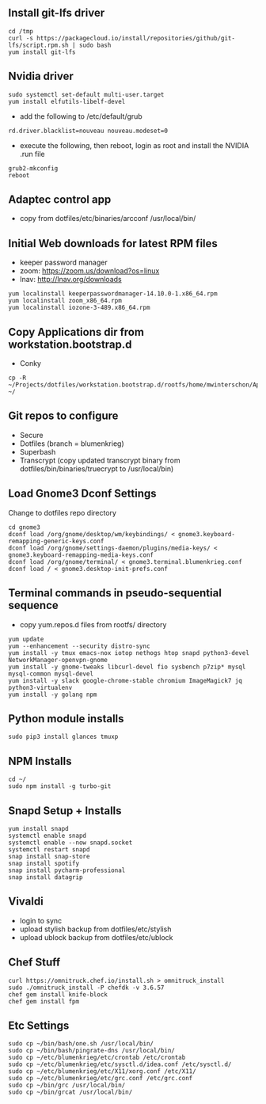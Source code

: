 ## Install git-lfs driver
```
cd /tmp
curl -s https://packagecloud.io/install/repositories/github/git-lfs/script.rpm.sh | sudo bash
yum install git-lfs
```

## Nvidia driver
```
sudo systemctl set-default multi-user.target
yum install elfutils-libelf-devel
```

- add the following to /etc/default/grub
```
rd.driver.blacklist=nouveau nouveau.modeset=0
```

- execute the following, then reboot, login as root and install the NVIDIA .run file
```
grub2-mkconfig
reboot
```

## Adaptec control app
- copy from dotfiles/etc/binaries/arcconf /usr/local/bin/

## Initial Web downloads for latest RPM files
- keeper password manager
- zoom: https://zoom.us/download?os=linux
- lnav: http://lnav.org/downloads

```
yum localinstall keeperpasswordmanager-14.10.0-1.x86_64.rpm
yum localinstall zoom_x86_64.rpm
yum localinstall iozone-3-489.x86_64.rpm
```

## Copy Applications dir from workstation.bootstrap.d
- Conky
```
cp -R ~/Projects/dotfiles/workstation.bootstrap.d/rootfs/home/mwinterschon/Applications ~/
```

## Git repos to configure
- Secure
- Dotfiles (branch = blumenkrieg)
- Superbash
- Transcrypt (copy updated transcrypt binary from dotfiles/bin/binaries/truecrypt to /usr/local/bin)

## Load Gnome3 Dconf Settings
Change to dotfiles repo directory
```
cd gnome3
dconf load /org/gnome/desktop/wm/keybindings/ < gnome3.keyboard-remapping-generic-keys.conf
dconf load /org/gnome/settings-daemon/plugins/media-keys/ < gnome3.keyboard-remapping-media-keys.conf
dconf load /org/gnome/terminal/ < gnome3.terminal.blumenkrieg.conf
dconf load / < gnome3.desktop-init-prefs.conf
```

## Terminal commands in pseudo-sequential sequence
- copy yum.repos.d files from rootfs/ directory
```
yum update
yum --enhancement --security distro-sync
yum install -y tmux emacs-nox iotop nethogs htop snapd python3-devel NetworkManager-openvpn-gnome
yum install -y gnome-tweaks libcurl-devel fio sysbench p7zip* mysql mysql-common mysql-devel
yum install -y slack google-chrome-stable chromium ImageMagick7 jq python3-virtualenv
yum install -y golang npm
```

## Python module installs
```
sudo pip3 install glances tmuxp
```

## NPM Installs
```
cd ~/
sudo npm install -g turbo-git
```

## Snapd Setup + Installs
```
yum install snapd
systemctl enable snapd
systemctl enable --now snapd.socket
systemctl restart snapd
snap install snap-store
snap install spotify
snap install pycharm-professional
snap install datagrip
```

## Vivaldi
- login to sync
- upload stylish backup from dotfiles/etc/stylish
- upload ublock backup from dotfiles/etc/ublock

## Chef Stuff
```
curl https://omnitruck.chef.io/install.sh > omnitruck_install
sudo ./omnitruck_install -P chefdk -v 3.6.57
chef gem install knife-block
chef gem install fpm
```

## Etc Settings
```
sudo cp ~/bin/bash/one.sh /usr/local/bin/
sudo cp ~/bin/bash/pingrate-dns /usr/local/bin/
sudo cp ~/etc/blumenkrieg/etc/crontab /etc/crontab
sudo cp ~/etc/blumenkrieg/etc/sysctl.d/idea.conf /etc/sysctl.d/
sudo cp ~/etc/blumenkrieg/etc/X11/xorg.conf /etc/X11/
sudo cp ~/etc/blumenkrieg/etc/grc.conf /etc/grc.conf
sudo cp ~/bin/grc /usr/local/bin/
sudo cp ~/bin/grcat /usr/local/bin/
```
